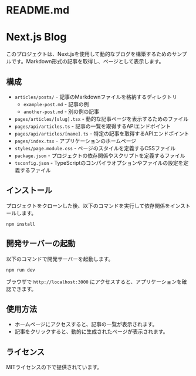 # README.md

# Next.js Blog

このプロジェクトは、Next.jsを使用して動的なブログを構築するためのサンプルです。Markdown形式の記事を取得し、ページとして表示します。

## 構成

- `articles/posts/` - 記事のMarkdownファイルを格納するディレクトリ
  - `example-post.md` - 記事の例
  - `another-post.md` - 別の例の記事
- `pages/articles/[slug].tsx` - 動的な記事ページを表示するためのファイル
- `pages/api/articles.ts` - 記事の一覧を取得するAPIエンドポイント
- `pages/api/articles/[name].ts` - 特定の記事を取得するAPIエンドポイント
- `pages/index.tsx` - アプリケーションのホームページ
- `styles/page.module.css` - ページのスタイルを定義するCSSファイル
- `package.json` - プロジェクトの依存関係やスクリプトを定義するファイル
- `tsconfig.json` - TypeScriptのコンパイラオプションやファイルの設定を定義するファイル

## インストール

プロジェクトをクローンした後、以下のコマンドを実行して依存関係をインストールします。

```
npm install
```

## 開発サーバーの起動

以下のコマンドで開発サーバーを起動します。

```
npm run dev
```

ブラウザで `http://localhost:3000` にアクセスすると、アプリケーションを確認できます。

## 使用方法

- ホームページにアクセスすると、記事の一覧が表示されます。
- 記事をクリックすると、動的に生成されたページが表示されます。

## ライセンス

MITライセンスの下で提供されています。